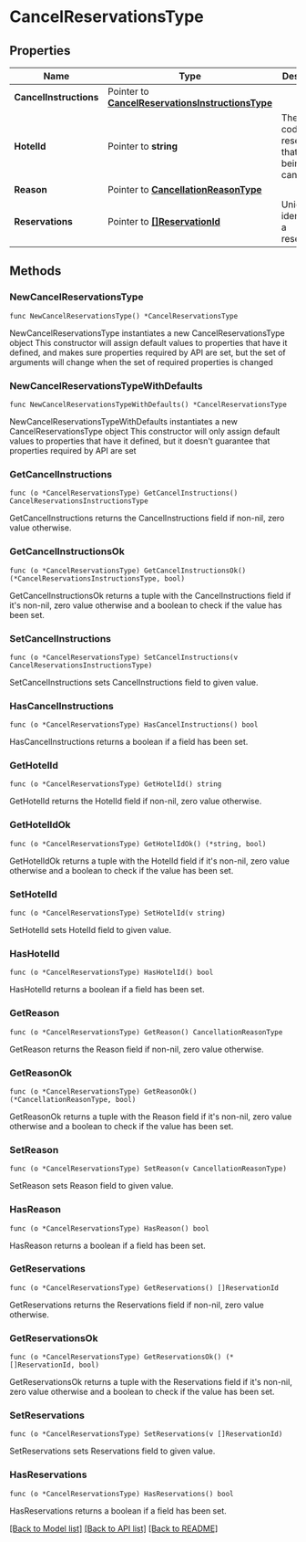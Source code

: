# CancelReservationsType

## Properties

Name | Type | Description | Notes
------------ | ------------- | ------------- | -------------
**CancelInstructions** | Pointer to [**CancelReservationsInstructionsType**](CancelReservationsInstructionsType.md) |  | [optional] 
**HotelId** | Pointer to **string** | The hotel code for the reservations that are being cancelled. | [optional] 
**Reason** | Pointer to [**CancellationReasonType**](CancellationReasonType.md) |  | [optional] 
**Reservations** | Pointer to [**[]ReservationId**](ReservationId.md) | Unique identifier for a reservation. | [optional] 

## Methods

### NewCancelReservationsType

`func NewCancelReservationsType() *CancelReservationsType`

NewCancelReservationsType instantiates a new CancelReservationsType object
This constructor will assign default values to properties that have it defined,
and makes sure properties required by API are set, but the set of arguments
will change when the set of required properties is changed

### NewCancelReservationsTypeWithDefaults

`func NewCancelReservationsTypeWithDefaults() *CancelReservationsType`

NewCancelReservationsTypeWithDefaults instantiates a new CancelReservationsType object
This constructor will only assign default values to properties that have it defined,
but it doesn't guarantee that properties required by API are set

### GetCancelInstructions

`func (o *CancelReservationsType) GetCancelInstructions() CancelReservationsInstructionsType`

GetCancelInstructions returns the CancelInstructions field if non-nil, zero value otherwise.

### GetCancelInstructionsOk

`func (o *CancelReservationsType) GetCancelInstructionsOk() (*CancelReservationsInstructionsType, bool)`

GetCancelInstructionsOk returns a tuple with the CancelInstructions field if it's non-nil, zero value otherwise
and a boolean to check if the value has been set.

### SetCancelInstructions

`func (o *CancelReservationsType) SetCancelInstructions(v CancelReservationsInstructionsType)`

SetCancelInstructions sets CancelInstructions field to given value.

### HasCancelInstructions

`func (o *CancelReservationsType) HasCancelInstructions() bool`

HasCancelInstructions returns a boolean if a field has been set.

### GetHotelId

`func (o *CancelReservationsType) GetHotelId() string`

GetHotelId returns the HotelId field if non-nil, zero value otherwise.

### GetHotelIdOk

`func (o *CancelReservationsType) GetHotelIdOk() (*string, bool)`

GetHotelIdOk returns a tuple with the HotelId field if it's non-nil, zero value otherwise
and a boolean to check if the value has been set.

### SetHotelId

`func (o *CancelReservationsType) SetHotelId(v string)`

SetHotelId sets HotelId field to given value.

### HasHotelId

`func (o *CancelReservationsType) HasHotelId() bool`

HasHotelId returns a boolean if a field has been set.

### GetReason

`func (o *CancelReservationsType) GetReason() CancellationReasonType`

GetReason returns the Reason field if non-nil, zero value otherwise.

### GetReasonOk

`func (o *CancelReservationsType) GetReasonOk() (*CancellationReasonType, bool)`

GetReasonOk returns a tuple with the Reason field if it's non-nil, zero value otherwise
and a boolean to check if the value has been set.

### SetReason

`func (o *CancelReservationsType) SetReason(v CancellationReasonType)`

SetReason sets Reason field to given value.

### HasReason

`func (o *CancelReservationsType) HasReason() bool`

HasReason returns a boolean if a field has been set.

### GetReservations

`func (o *CancelReservationsType) GetReservations() []ReservationId`

GetReservations returns the Reservations field if non-nil, zero value otherwise.

### GetReservationsOk

`func (o *CancelReservationsType) GetReservationsOk() (*[]ReservationId, bool)`

GetReservationsOk returns a tuple with the Reservations field if it's non-nil, zero value otherwise
and a boolean to check if the value has been set.

### SetReservations

`func (o *CancelReservationsType) SetReservations(v []ReservationId)`

SetReservations sets Reservations field to given value.

### HasReservations

`func (o *CancelReservationsType) HasReservations() bool`

HasReservations returns a boolean if a field has been set.


[[Back to Model list]](../README.md#documentation-for-models) [[Back to API list]](../README.md#documentation-for-api-endpoints) [[Back to README]](../README.md)


